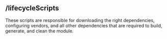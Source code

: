 ## /lifecycleScripts

These scripts are responsible for downloading the right dependencies, configuring vendors, and all other dependencies that are required to build, generate, and clean the module.

